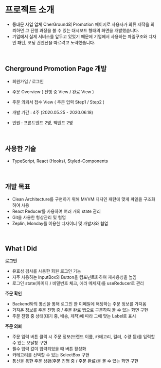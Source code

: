 # 프로젝트 소개
- 동대문 사입 업체 CherGround의 Promotion 페이지로 사용자가 의류 제작을 의뢰하면 그 진행 과정을 볼 수 있는 대시보드 형태의 화면을 개발했습니다.
- 기업에서 실제 서비스를 앞두고 있었기 때문에 기업에서 사용하는 파일구조와 디자인 패턴, 코딩 컨벤션을 따르려고 노력했습니다.
<br>

## Cherground Promotion Page 개발
- 회원가입 / 로그인
- 주문 Overview ( 진행 중 View / 완료 View )
- 주문 의뢰서 접수 View ( 주문 입력 Step1 / Step2 )

- 개발 기간 : 4주 (2020.05.25 - 2020.06.18)
- 인원 : 프론트엔드 2명, 백엔드 2명
<br>

## 사용한 기술
- TypeScript,  React (Hooks), Styled-Components
<br>

## 개발 목표
- Clean Architecture를 구현하기 위해 MVVM 디자인 패턴에 맞게 파일을 구조화하여 사용
- React Reducer를 사용하여 여러 개의 state 관리
- Git을 사용한 형상관리 및 협업 
- Zeplin, Monday를 이용한 디자이너 및 개발자와 협업
<br>

## What I Did

**로그인**
- 유효성 검사를 사용한 회원 로그인 기능
- 자주 사용하는 InputBox와 Button을 컴포넌트화하여 재사용성을 높임
- 로그인 state(아이디 / 비밀번호 체크, 에러 메세지)를 useReducer로 관리

**주문 확인**
- Backend와의 통신을 통해 로그인 한 이메일에 해당하는 주문 정보를 가져옴
- 가져온 정보를 주문 진행 중 / 주문 완료 탭으로 구분하여  볼 수 있는 화면 구현
- 주문 진행 중 상태(대기 중, 배송, 제작)에 따라 그에 맞는 Label로 표시

**주문 의뢰**
- 주문 입력 버튼 클릭 시 주문 정보(브랜드 이름, 카테고리, 컬러, 수량 등)를 입력할 수 있는 모달창 구현
- 필수 입력 값이 입력되었을 때 버튼 활성화
- 카테고리를 선택할 수 있는 SelectBox 구현
- 통신을 통한 주문 상황(주문 진행 중 / 주문 완료)을 볼 수 있는 화면 구현
